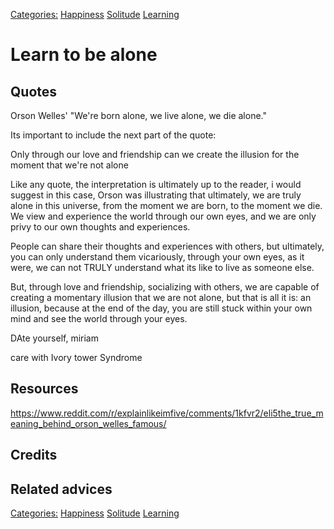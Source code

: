 [Categories:](../Categories/index.md) [Happiness](../Categories/Happiness.md) [Solitude](../Categories/Solitude.md) [Learning](../Categories/Learning.md)
# Learn to be alone

## Quotes
Orson Welles'  "We're born alone, we live alone, we die alone."

Its important to include the next part of the quote:

Only through our love and friendship can we create the illusion for the moment that we're not alone

Like any quote, the interpretation is ultimately up to the reader, i would suggest in this case, Orson was illustrating that ultimately, we are truly alone in this universe, from the moment we are born, to the moment we die. We view and experience the world through our own eyes, and we are only privy to our own thoughts and experiences.

People can share their thoughts and experiences with others, but ultimately, you can only understand them vicariously, through your own eyes, as it were, we can not TRULY understand what its like to live as someone else.

But, through love and friendship, socializing with others, we are capable of creating a momentary illusion that we are not alone, but that is all it is: an illusion, because at the end of the day, you are still stuck within your own mind and see the world through your eyes.

DAte yourself, miriam

care with Ivory tower Syndrome

## Resources
https://www.reddit.com/r/explainlikeimfive/comments/1kfvr2/eli5the_true_meaning_behind_orson_welles_famous/
## Credits

## Related advices


[Categories:](../Categories/index.md) [Happiness](../Categories/Happiness.md) [Solitude](../Categories/Solitude.md) [Learning](../Categories/Learning.md)
